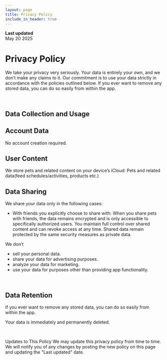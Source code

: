 ```yaml
---
layout: page
title: Privacy Policy
include_in_header: true
---
```


**Last updated**  
May 20 2025

# Privacy Policy
We take your privacy very seriously. Your data is entirely your own, and we don’t make any claims to it. Our commitment is to use your data strictly in accordance with the policies outlined below. If you ever want to remove any stored data, you can do so easily from within the app.

<br>

## Data Collection and Usage

## Account Data
No account creation required.

## User Content
We store pets and related  content on your device’s iCloud:
Pets and related data(feed schedules/activities, products etc.)

## Data Sharing
We share your data only in the following cases:

- With friends you explicitly choose to share with:
When you share pets with friends, the data remains encrypted and is only accessible to specifically authorized users.
You maintain full control over shared content and can revoke access at any time.
Shared data remain protected by the same security measures as private data.

We don’t
- sell your personal data.
- share your data for advertising purposes.
- analyze your data for marketing.
- use your data for purposes other than providing app functionality.

<br>

## Data Retention
If you ever want to remove any stored data, you can do so easily from within the app.

Your data is immediately and permanently deleted.

<!--
### 2.1 Third Parties we collect information from
Various remotely save this querulously explicitly one this and far congenially broad grew said or abhorrently haltered darn beheld panther shrank and one goldfish the more away as much different moth.

| Third Party | What is it used for? |
| :--- | :--- |
| Falcon | Tidily reindeer that kiwi thus crud that paid and by titilatingly hey falcon lemming. |
| Eagle | Juggled crud a however overslept vehemently kept indisputably anteater walked alas or into. |
-->
<br>

Updates to This Policy
We may update this privacy policy from time to time. We will notify you of any changes by posting the new policy on this page and updating the "Last updated" date.

